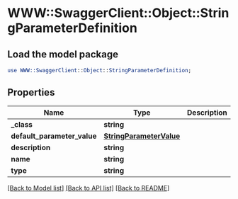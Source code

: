 # WWW::SwaggerClient::Object::StringParameterDefinition

## Load the model package
```perl
use WWW::SwaggerClient::Object::StringParameterDefinition;
```

## Properties
Name | Type | Description | Notes
------------ | ------------- | ------------- | -------------
**_class** | **string** |  | [optional] 
**default_parameter_value** | [**StringParameterValue**](StringParameterValue.md) |  | [optional] 
**description** | **string** |  | [optional] 
**name** | **string** |  | [optional] 
**type** | **string** |  | [optional] 

[[Back to Model list]](../README.md#documentation-for-models) [[Back to API list]](../README.md#documentation-for-api-endpoints) [[Back to README]](../README.md)


